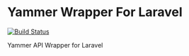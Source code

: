 # Yammer Wrapper For Laravel

[![Build Status](https://travis-ci.org/bilalbaraz/laravel-yammer-client.svg?branch=master)](https://travis-ci.org/bilalbaraz/laravel-yammer-client)

Yammer API Wrapper for Laravel
